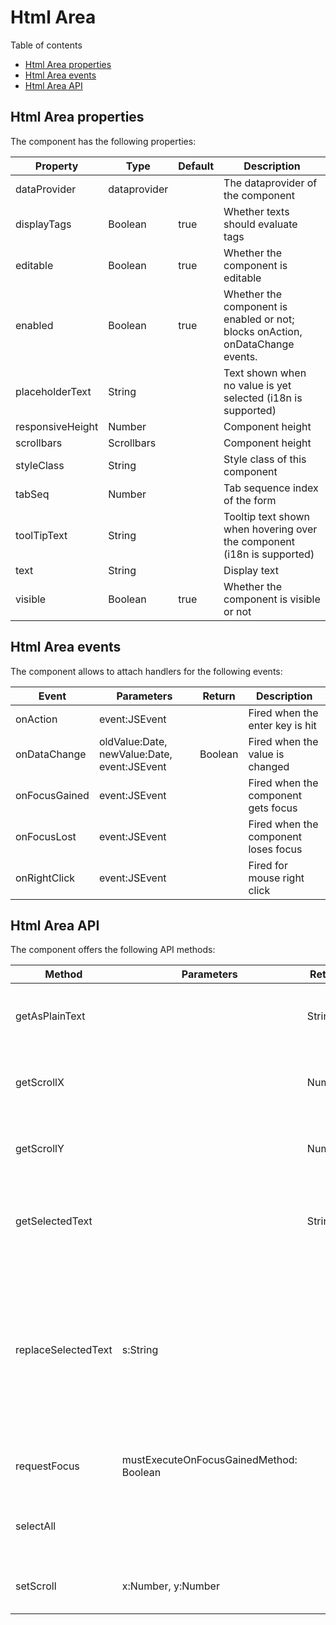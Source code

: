 # Html Area

Table of contents

* [Html Area properties](html-area.md#html-area-properties)
* [Html Area events](html-area.md#html-area-events)
* [Html Area API](html-area.md#html-area-api)

## Html Area properties

The component has the following properties:

| Property         | Type         | Default | Description                                                                    |
| ---------------- | ------------ | ------- | ------------------------------------------------------------------------------ |
| dataProvider     | dataprovider |         | The dataprovider of the component                                              |
| displayTags      | Boolean      | true    | Whether texts should evaluate tags                                             |
| editable         | Boolean      | true    | Whether the component is editable                                              |
| enabled          | Boolean      | true    | Whether the component is enabled or not; blocks onAction, onDataChange events. |
| placeholderText  | String       |         | Text shown when no value is yet selected (i18n is supported)                   |
| responsiveHeight | Number       |         | Component height                                                               |
| scrollbars       | Scrollbars   |         | Component height                                                               |
| styleClass       | String       |         | Style class of this component                                                  |
| tabSeq           | Number       |         | Tab sequence index of the form                                                 |
| toolTipText      | String       |         | Tooltip text shown when hovering over the component (i18n is supported)        |
| text             | String       |         | Display text                                                                   |
| visible          | Boolean      | true    | Whether the component is visible or not                                        |

## Html Area events

The component allows to attach handlers for the following events:

| Event         | Parameters                                  | Return  | Description                          |
| ------------- | ------------------------------------------- | ------- | ------------------------------------ |
| onAction      | event:JSEvent                               |         | Fired when the enter key is hit      |
| onDataChange  | oldValue:Date, newValue:Date, event:JSEvent | Boolean | Fired when the value is changed      |
| onFocusGained | event:JSEvent                               |         | Fired when the component gets focus  |
| onFocusLost   | event:JSEvent                               |         | Fired when the component loses focus |
| onRightClick  | event:JSEvent                               |         | Fired for mouse right click          |

## Html Area API

The component offers the following API methods:

| Method              | Parameters                              | Return | Description                                                                                                               |
| ------------------- | --------------------------------------- | ------ | ------------------------------------------------------------------------------------------------------------------------- |
| getAsPlainText      |                                         | Strin  | Gets the plain text for the formatted Html Area                                                                           |
| getScrollX          |                                         | Number | Returns the x scroll location of specified element                                                                        |
| getScrollY          |                                         | Number | Returns the y scroll location of specified element                                                                        |
| getSelectedText     |                                         | String | Returns the currently selected text in the specified Html Area                                                            |
| replaceSelectedText | s:String                                |        | Replaces the selected text; if no text has been selected, the replaced value will be inserted at the last cursor position |
| requestFocus        | mustExecuteOnFocusGainedMethod: Boolean |        | Set the focus to this Html Area                                                                                           |
| selectAll           |                                         |        | Selects all the contents of the Html Area                                                                                 |
| setScroll           | x:Number, y:Number                      |        | Sets the scroll location of an element                                                                                    |
